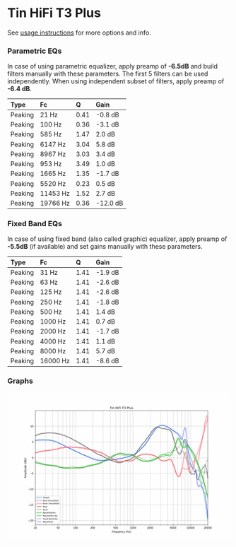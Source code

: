 # Tin HiFi T3 Plus
See [usage instructions](https://github.com/jaakkopasanen/AutoEq#usage) for more options and info.

### Parametric EQs
In case of using parametric equalizer, apply preamp of **-6.5dB** and build filters manually
with these parameters. The first 5 filters can be used independently.
When using independent subset of filters, apply preamp of **-6.4 dB**.

| Type    | Fc       |    Q | Gain     |
|:--------|:---------|:-----|:---------|
| Peaking | 21 Hz    | 0.41 | -0.8 dB  |
| Peaking | 100 Hz   | 0.36 | -3.1 dB  |
| Peaking | 585 Hz   | 1.47 | 2.0 dB   |
| Peaking | 6147 Hz  | 3.04 | 5.8 dB   |
| Peaking | 8967 Hz  | 3.03 | 3.4 dB   |
| Peaking | 953 Hz   | 3.49 | 1.0 dB   |
| Peaking | 1665 Hz  | 1.35 | -1.7 dB  |
| Peaking | 5520 Hz  | 0.23 | 0.5 dB   |
| Peaking | 11453 Hz | 1.52 | 2.7 dB   |
| Peaking | 19766 Hz | 0.36 | -12.0 dB |

### Fixed Band EQs
In case of using fixed band (also called graphic) equalizer, apply preamp of **-5.5dB**
(if available) and set gains manually with these parameters.

| Type    | Fc       |    Q | Gain    |
|:--------|:---------|:-----|:--------|
| Peaking | 31 Hz    | 1.41 | -1.9 dB |
| Peaking | 63 Hz    | 1.41 | -2.6 dB |
| Peaking | 125 Hz   | 1.41 | -2.6 dB |
| Peaking | 250 Hz   | 1.41 | -1.8 dB |
| Peaking | 500 Hz   | 1.41 | 1.4 dB  |
| Peaking | 1000 Hz  | 1.41 | 0.7 dB  |
| Peaking | 2000 Hz  | 1.41 | -1.7 dB |
| Peaking | 4000 Hz  | 1.41 | 1.1 dB  |
| Peaking | 8000 Hz  | 1.41 | 5.7 dB  |
| Peaking | 16000 Hz | 1.41 | -8.6 dB |

### Graphs
![](./Tin%20HiFi%20T3%20Plus.png)